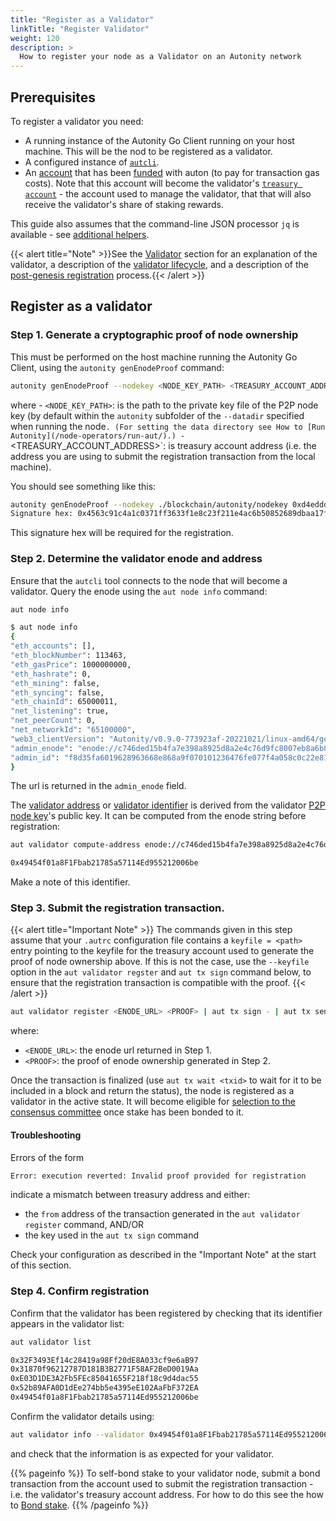 ```yaml
---
title: "Register as a Validator"
linkTitle: "Register Validator"
weight: 120
description: >
  How to register your node as a Validator on an Autonity network
---
```


## Prerequisites

To register a validator you need:

- A running instance of the Autonity Go Client running on your host machine.  This will be the nod to be registered as a validator.
- A configured instance of [`autcli`](/account-holders/setup-autcli/).
- An [account](/account-holders//create-acct/) that has been [funded](/account-holders/fund-acct/) with auton (to pay for transaction gas costs). Note that this account will become the validator's [`treasury account`](/concepts/validator/#treasury-account) - the account used to manage the validator, that that will also receive the validator's share of staking rewards.

This guide also assumes that the command-line JSON processor `jq` is available - see [additional helpers](/developer/#additional-helpers).

{{< alert title="Note" >}}See the [Validator](/concepts/validator/) section for an explanation of the validator, a description of the [validator lifecycle](/concepts/validator/#validator-lifecycle), and a description of the [post-genesis registration](/concepts/validator/#post-genesis-registration) process.{{< /alert >}}

## Register as a validator

### Step 1. Generate a cryptographic proof of node ownership

This must be performed on the host machine running the Autonity Go Client, using the `autonity genEnodeProof` command:

```bash
autonity genEnodeProof --nodekey <NODE_KEY_PATH> <TREASURY_ACCOUNT_ADDRESS>
```

where
    - `<NODE_KEY_PATH>`: is the path to the private key file of the P2P node key (by default within the `autonity` subfolder of the `--datadir` specified when running the node`. (For setting the data directory see How to [Run Autonity](/node-operators/run-aut/).)
    - `<TREASURY_ACCOUNT_ADDRESS>`: is treasury account address (i.e. the address you are using to submit the registration transaction from the local machine).

You should see something like this:

```bash
autonity genEnodeProof --nodekey ./blockchain/autonity/nodekey 0xd4eddde5d1d0d7129a7f9c35ec55254f43b8e6d4
Signature hex: 0x4563c91c4a1c0371ff3633f1e8c23f211e4ac6b50852689dbaa17f6b74711f2869e41d847862d5ad2a08a15d57b4d5a3b4315eb10dd22f69aa27c3ce229539c700
```

This signature hex will be required for the registration.

### Step 2. Determine the validator enode and address

<!-- Seems like it should be possible to do this from the host machine with an `autonity ...` cmd. -->

Ensure that the `autcli` tool connects to the node that will become a validator.  Query the enode using the `aut node info` command:

```bash
aut node info
```
```bash
$ aut node info
{
"eth_accounts": [],
"eth_blockNumber": 113463,
"eth_gasPrice": 1000000000,
"eth_hashrate": 0,
"eth_mining": false,
"eth_syncing": false,
"eth_chainId": 65000011,
"net_listening": true,
"net_peerCount": 0,
"net_networkId": "65100000",
"web3_clientVersion": "Autonity/v0.9.0-773923af-20221021/linux-amd64/go1.18.1",
"admin_enode": "enode://c746ded15b4fa7e398a8925d8a2e4c76d9fc8007eb8a6b8ad408a18bf66266b9d03dd9aa26c902a4ac02eb465d205c0c58b6f5063963fc752806f2681287a915@51.89.151.55:30303",
"admin_id": "f8d35fa6019628963668e868a9f070101236476fe077f4a058c0c22e81b8a6c9"
}
```

The url is returned in the `admin_enode` field.

The [validator address](/concepts/validator/#validator-identifier) or [validator identifier](/concepts/validator/#validator-identifier) is derived from the validator [P2P node key](/concepts/validator/#p2p-node-key)'s public key.  It can be computed from the enode string before registration:

```bash
aut validator compute-address enode://c746ded15b4fa7e398a8925d8a2e4c76d9fc8007eb8a6b8ad408a18bf66266b9d03dd9aa26c902a4ac02eb465d205c0c58b6f5063963fc752806f2681287a915@51.89.151.55:30303
```
```bash
0x49454f01a8F1Fbab21785a57114Ed955212006be
```

Make a note of this identifier.

### Step 3. Submit the registration transaction.

{{< alert title="Important Note" >}}
The commands given in this step assume that your `.autrc` configuration file contains a `keyfile = <path>` entry pointing to the keyfile for the treasury account used to generate the proof of node ownership above.  If this is not the case, use the `--keyfile` option in the `aut validator regster` and `aut tx sign` command below, to ensure that the registration transaction is compatible with the proof.
{{< /alert >}}

```bash
aut validator register <ENODE_URL> <PROOF> | aut tx sign - | aut tx send -
```

where:
- `<ENODE_URL>`: the enode url returned in Step 1.
- `<PROOF>`: the proof of enode ownership generated in Step 2.

Once the transaction is finalized (use `aut tx wait <txid>` to wait for it to be included in a block and return the status), the node is registered as a validator in the active state. It will become eligible for [selection to the consensus committee](/concepts/validator/#eligibility-for-selection-to-consensus-committee) once stake has been bonded to it.

#### Troubleshooting

Errors of the form
```bash
Error: execution reverted: Invalid proof provided for registration
```
indicate a mismatch between treasury address and either:
- the `from` address of the transaction generated in the `aut validator register` command, AND/OR
- the key used in the `aut tx sign` command

Check your configuration as described in the "Important Note" at the start of this section.

### Step 4. Confirm registration

Confirm that the validator has been registered by checking that its identifier appears in the validator list:
```bash
aut validator list
```
```bash
0x32F3493Ef14c28419a98Ff20dE8A033cf9e6aB97
0x31870f96212787D181B3B2771F58AF2BeD0019Aa
0xE03D1DE3A2Fb5FEc85041655F218f18c9d4dac55
0x52b89AFA0D1dEe274bb5e4395eE102AaFbF372EA
0x49454f01a8F1Fbab21785a57114Ed955212006be
```

Confirm the validator details using:

```bash
aut validator info --validator 0x49454f01a8F1Fbab21785a57114Ed955212006be
```

and check that the information is as expected for your validator.

{{% pageinfo %}}
To self-bond stake to your validator node, submit a bond transaction from the account used to submit the registration transaction - i.e. the validator's treasury account address. For how to  do this see the how to [Bond stake](/delegators/bond-stake/).
{{% /pageinfo %}}
